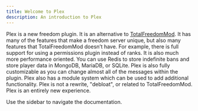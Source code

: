 ```yaml
---
title: Welcome to Plex
description: An introduction to Plex
---
```


Plex is a new freedom plugin. It is an alternative
to [TotalFreedomMod](https://github.com/TotalFreedomMC/TotalFreedomMod). It has many of the features that make a freedom
server unique, but also many features that TotalFreedomMod doesn’t have. For example, there is full support for using a
permissions plugin instead of ranks. It is also much more performance oriented. You can use Redis to store indefinite
bans and store player data in MongoDB, MariaDB, or SQLite. Plex is also fully customizable as you can change almost all
of the messages within the plugin. Plex also has a module system which can be used to add additional functionality. Plex
is not a rewrite, "debloat", or related to TotalFreedomMod. Plex is an entirely new experience.

Use the sidebar to navigate the documentation.
